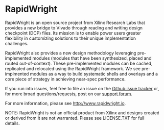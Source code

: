 # RapidWright 

RapidWright is an open source project from Xilinx Research Labs that
provides a new bridge to Vivado through reading and writing design
checkpoint (DCP) files.  Its mission is to enable power users greater
flexibility in customizing solutions to their unique implementation
challenges.

RapidWright also provides a new design methodology leveraging
pre-implemented modules (modules that have been synthesized, placed
and routed out-of-context).  These pre-implemented modules can be
cached, replicated and relocated using the RapidWright framework. We
see pre-implmented modules as a way to build systematic shells and
overlays and a core piece of strategy in achieving near-spec
performance.

If you run into issues, feel free to file an issue on the [Github issue
tracker](https://github.com/Xilinx/RapidWright/issues/new) or, for more broad questions/requests, post on our [support
forum](https://groups.google.com/forum/#!forum/rapidwright). 

For more information, please see http://www.rapidwright.io.

NOTE: RapidWright is not an official product from Xilinx and designs 
created or derived from it are not warranted. Please see 
LICENSE.TXT for full details.
